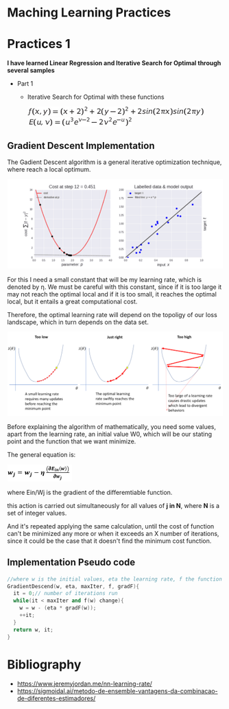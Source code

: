 # Maching Learning Practices

# Practices 1 

**I have learned Linear Regression and Iterative Search for Optimal through several samples**
* Part 1
  * Iterative Search for Optimal with these functions
    
    <img src="http://github.com/RubenGiC/Practices-about-Maching-learning/blob/main/P1/Images/Tex2Img_1616618057.jpg?raw=true" alt="f(x,y)">
    </br>
    <img src="http://github.com/RubenGiC/Practices-about-Maching-learning/blob/main/P1/Images/Tex2Img_1616618271.jpg?raw=true" alt="Tex2Img_1616618271.jpg">

## Gradient Descent Implementation 

<p>The Gadient Descent algorithm is a general iterative optimization technique, where reach a local optimum.</p>

<img src="http://github.com/RubenGiC/Practices-about-Maching-learning/blob/main/P1/Images/descarga.gif?raw=true" alt="Gradient Descent">

<p>For this I need a small constant that will be my learning rate, which is denoted by η. We must be careful with this constant, since if it is too large it may not reach the optimal local and if it is too small, it reaches the optimal local, but it entails a great computational cost. </p>
<p>Therefore, the optimal learning rate will depend on the topoligy of our loss landscape, which in turn depends on the data set.</p>

<img src="http://github.com/RubenGiC/Practices-about-Maching-learning/blob/main/P1/Images/learning%20rate.png?raw=true" alt="learning rate.png">

<p>Before explaining the algorithm of mathematically, you need some values, apart from the learning rate, an initial value W0, which will be our stating point and the function that we want minimize.</p>

<p>The general equation is:</p>

<img src="http://github.com/RubenGiC/Practices-about-Maching-learning/blob/main/P1/Images/gd.png?raw=true" alt="gd.png">

<p>where Ein/Wj is the gradient of the differemtiable function.</p>

<p>this action is carried out simultaneously for all values of <b>j in N</b>, where <b>N</b> is a set of integer values.</p>

<p>And it's repeated applying the same calculation, until the cost of function can't be minimized any more or when it exceeds an X number of iterations, since it could be the case that it doesn't find the minimum cost function.</p>

## Implementation Pseudo code

```c++ 
//where w is the initial values, eta the learning rate, f the function and gradF is the gradient of the function
GradientDescend(w, eta, maxIter, f, gradF){
  it = 0;// number of iterations run
  while(it < maxIter and f(w) change){
    w = w - (eta * gradF(w));
    ++it;
  }
  return w, it;
}
```

# Bibliography
* https://www.jeremyjordan.me/nn-learning-rate/
* https://sigmoidal.ai/metodo-de-ensemble-vantagens-da-combinacao-de-diferentes-estimadores/


